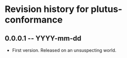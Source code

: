 # Revision history for plutus-conformance

## 0.0.0.1 -- YYYY-mm-dd

* First version. Released on an unsuspecting world.
